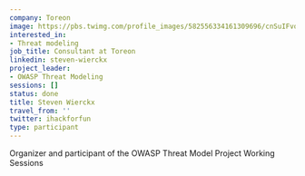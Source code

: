 ```yaml
---
company: Toreon
image: https://pbs.twimg.com/profile_images/582556334161309696/cnSuIFvq_400x400.jpg
interested_in:
- Threat modeling
job_title: Consultant at Toreon
linkedin: steven-wierckx
project_leader:
- OWASP Threat Modeling
sessions: []
status: done
title: Steven Wierckx
travel_from: ''
twitter: ihackforfun
type: participant
---
```


Organizer and participant of the OWASP Threat Model Project Working Sessions